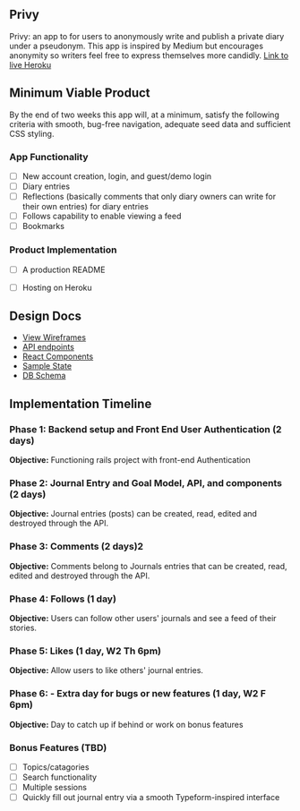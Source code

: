 ## Privy
Privy: an app to for users to anonymously write and publish a private diary under a pseudonym. This app is inspired by Medium but encourages anonymity so writers feel free to express themselves more candidly. [Link to live Heroku](https://privy-journal.herokuapp.com)


## Minimum Viable Product
By the end of two weeks this app will, at a minimum, satisfy the following criteria with smooth, bug-free navigation, adequate seed data and sufficient CSS styling.

### App Functionality
- [ ] New account creation, login, and guest/demo login
- [ ] Diary entries
- [ ] Reflections (basically comments that only diary owners can write for their own entries) for diary entries
- [ ] Follows capability to enable viewing a feed 
- [ ] Bookmarks

### Product Implementation
- [ ] A production README
- [ ] Hosting on Heroku


## Design Docs
* [View Wireframes](wireframes/)
* [API endpoints](api_endpoints.md)
* [React Components](components.md)
* [Sample State](sample_state.md)
* [DB Schema](schema.md)


## Implementation Timeline

### Phase 1: Backend setup and Front End User Authentication (2 days)

**Objective:** Functioning rails project with front-end Authentication

### Phase 2: Journal Entry and Goal Model, API, and components (2 days)

**Objective:** Journal entries (posts) can be created, read, edited and destroyed through
the API.

### Phase 3: Comments (2 days)2

**Objective:** Comments belong to Journals entries that can be created, read, edited and destroyed through the API.

### Phase 4: Follows (1 day)

**Objective:** Users can follow other users' journals and see a feed of their stories.

### Phase 5: Likes (1 day, W2 Th 6pm)

**Objective:** Allow users to like others' journal entries.

### Phase 6: - Extra day for bugs or new features (1 day, W2 F 6pm)

**Objective:** Day to catch up if behind or work on bonus features

### Bonus Features (TBD)
- [ ] Topics/catagories
- [ ] Search functionality
- [ ] Multiple sessions
- [ ] Quickly fill out journal entry via a smooth Typeform-inspired interface